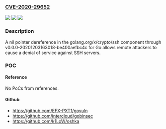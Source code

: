 ### [CVE-2020-29652](https://cve.mitre.org/cgi-bin/cvename.cgi?name=CVE-2020-29652)
![](https://img.shields.io/static/v1?label=Product&message=n%2Fa&color=blue)
![](https://img.shields.io/static/v1?label=Version&message=n%2Fa&color=blue)
![](https://img.shields.io/static/v1?label=Vulnerability&message=n%2Fa&color=brighgreen)

### Description

A nil pointer dereference in the golang.org/x/crypto/ssh component through v0.0.0-20201203163018-be400aefbc4c for Go allows remote attackers to cause a denial of service against SSH servers.

### POC

#### Reference
No PoCs from references.

#### Github
- https://github.com/EFX-PXT1/govuln
- https://github.com/intercloud/gobinsec
- https://github.com/k1LoW/oshka

